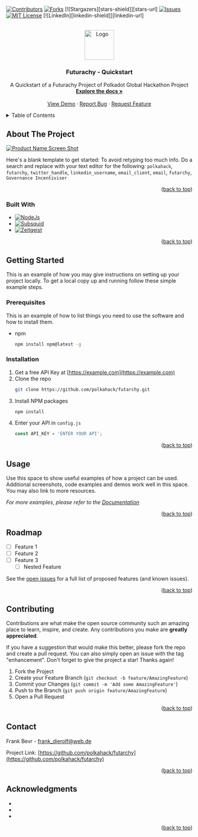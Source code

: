 <!-- Improved compatibility of back to top link: See: https://github.com/othneildrew/Best-README-Template/pull/73 -->
<a name="readme-top"></a>



<!-- PROJECT SHIELDS -->
<!--
*** I'm using markdown "reference style" links for readability.
*** Reference links are enclosed in brackets [ ] instead of parentheses ( ).
*** See the bottom of this document for the declaration of the reference variables
*** for contributors-url, forks-url, etc. This is an optional, concise syntax you may use.
*** https://www.markdownguide.org/basic-syntax/#reference-style-links
-->
[![Contributors][contributors-shield]][contributors-url]
[![Forks][forks-shield]][forks-url]
[![Stargazers][stars-shield]][stars-url]
[![Issues][issues-shield]][issues-url]
[![MIT License][license-shield]][license-url]
[![LinkedIn][linkedin-shield]][linkedin-url]



<!-- PROJECT LOGO -->
<br />
<div align="center">
  <a href="https://github.com/polkahack/futarchy">
    <img src="https://www.polkadotglobalseries.com/wp-content/uploads/2022/12/KV-logo.png" alt="Logo" width="80" height="80">
  </a>

<h3 align="center">Futurachy - Quickstart</h3>

  <p align="center">
    A Quickstart of a Futurachy Project of Polkadot Global Hackathon Project
    <br />
    <a href="https://github.com/polkahack/futarchy"><strong>Explore the docs »</strong></a>
    <br />
    <br />
    <a href="https://youtu.be/ue22iS_N0MU">View Demo</a>
    ·
    <a href="https://github.com/PolkaHack/futarchy/issues">Report Bug</a>
    ·
    <a href="https://github.com/polkahack/futarchy/issues">Request Feature</a>
  </p>
</div>



<!-- TABLE OF CONTENTS -->
<details>
  <summary>Table of Contents</summary>
  <ol>
    <li>
      <a href="#about-the-project">About The Project</a>
      <ul>
        <li><a href="#built-with">Built With</a></li>
      </ul>
    </li>
    <li>
      <a href="#getting-started">Getting Started</a>
      <ul>
        <li><a href="#prerequisites">Prerequisites</a></li>
        <li><a href="#installation">Installation</a></li>
      </ul>
    </li>
    <li><a href="#usage">Usage</a></li>
    <li><a href="#roadmap">Roadmap</a></li>
    <li><a href="#contributing">Contributing</a></li>
    <li><a href="#license">License</a></li>
    <li><a href="#contact">Contact</a></li>
    <li><a href="#acknowledgments">Acknowledgments</a></li>
  </ol>
</details>



<!-- ABOUT THE PROJECT -->
## About The Project

[![Product Name Screen Shot][product-screenshot]](https://example.com)

Here's a blank template to get started: To avoid retyping too much info. Do a search and replace with your text editor for the following: `polkahack`, `futarchy`, `twitter_handle`, `linkedin_username`, `email_client`, `email`, `futarchy`, `Governance Incentiviser`

<p align="right">(<a href="#readme-top">back to top</a>)</p>



### Built With

* [![NodeJs][NodeJS]][Nodejs-url]
* [![Subsquid][Subsquid]][Subsquid-url]
* [![Zeitgeist][Zeitgeist]][Zeitgeist-url]

<p align="right">(<a href="#readme-top">back to top</a>)</p>



<!-- GETTING STARTED -->
## Getting Started

This is an example of how you may give instructions on setting up your project locally.
To get a local copy up and running follow these simple example steps.

### Prerequisites

This is an example of how to list things you need to use the software and how to install them.
* npm
  ```sh
  npm install npm@latest -g
  ```

### Installation

1. Get a free API Key at [https://example.com](https://example.com)
2. Clone the repo
   ```sh
   git clone https://github.com/polkahack/futarchy.git
   ```
3. Install NPM packages
   ```sh
   npm install
   ```
4. Enter your API in `config.js`
   ```js
   const API_KEY = 'ENTER YOUR API';
   ```

<p align="right">(<a href="#readme-top">back to top</a>)</p>



<!-- USAGE EXAMPLES -->
## Usage

Use this space to show useful examples of how a project can be used. Additional screenshots, code examples and demos work well in this space. You may also link to more resources.

_For more examples, please refer to the [Documentation](https://example.com)_

<p align="right">(<a href="#readme-top">back to top</a>)</p>



<!-- ROADMAP -->
## Roadmap

- [ ] Feature 1
- [ ] Feature 2
- [ ] Feature 3
    - [ ] Nested Feature

See the [open issues](https://github.com/polkahack/futarchy/issues) for a full list of proposed features (and known issues).

<p align="right">(<a href="#readme-top">back to top</a>)</p>



<!-- CONTRIBUTING -->
## Contributing

Contributions are what make the open source community such an amazing place to learn, inspire, and create. Any contributions you make are **greatly appreciated**.

If you have a suggestion that would make this better, please fork the repo and create a pull request. You can also simply open an issue with the tag "enhancement".
Don't forget to give the project a star! Thanks again!

1. Fork the Project
2. Create your Feature Branch (`git checkout -b feature/AmazingFeature`)
3. Commit your Changes (`git commit -m 'Add some AmazingFeature'`)
4. Push to the Branch (`git push origin feature/AmazingFeature`)
5. Open a Pull Request

<p align="right">(<a href="#readme-top">back to top</a>)</p>



## Contact


Frank Bevr - frank_dierolf@web.de

Project Link: [https://github.com/polkahack/futarchy](https://github.com/polkahack/futarchy)

<p align="right">(<a href="#readme-top">back to top</a>)</p>



<!-- ACKNOWLEDGMENTS -->
## Acknowledgments

* []()
* []()
* []()

<p align="right">(<a href="#readme-top">back to top</a>)</p>



<!-- MARKDOWN LINKS & IMAGES -->
<!-- https://www.markdownguide.org/basic-syntax/#reference-style-links -->
[contributors-shield]: https://img.shields.io/github/contributors/polkahack/futarchy.svg?style=for-the-badge
[contributors-url]: https://github.com/polkahack/futarchy/graphs/contributors
[forks-shield]: https://img.shields.io/github/forks/polkahack/futarchy.svg?style=for-the-badge
[forks-url]: https://github.com/polkahack/futarchy/network/members
[issues-shield]: https://img.shields.io/github/issues/polkahack/futarchy.svg?style=for-the-badge
[issues-url]: https://github.com/polkahack/futarchy/issues
[license-shield]: https://img.shields.io/github/license/polkahack/futarchy.svg?style=for-the-badge
[license-url]: https://github.com/polkahack/futarchy/blob/master/LICENSE.txt
[product-screenshot]: images/screenshot.png
[Vue.js]: https://img.shields.io/badge/Vue.js-35495E?style=for-the-badge&logo=vuedotjs&logoColor=4FC08D
[Vue-url]: https://vuejs.org/
[NodeJs]: https://img.shields.io/badge/Node.js-43853D?style=for-the-badge&logo=node.js&logoColor=white 
[NodeJs-url]: https://nodejs.org
[Zeitgeist]: https://img.shields.io/badge/Zeitgeist-Parachain-black?style=for-the-badge&logo=polkadot
[Zeitgeist-url]: https://zeitgeist.pm/
[Subsquid]: https://img.shields.io/badge/Subsquid-ChainIndexer-black?style=for-the-badge&logo=OctopusDeploy
[Subsquid-url]: https://www.subsquid.io/

